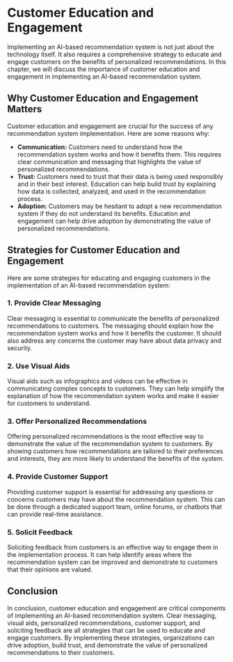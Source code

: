 Customer Education and Engagement
====================================================================================

Implementing an AI-based recommendation system is not just about the technology itself. It also requires a comprehensive strategy to educate and engage customers on the benefits of personalized recommendations. In this chapter, we will discuss the importance of customer education and engagement in implementing an AI-based recommendation system.

Why Customer Education and Engagement Matters
---------------------------------------------

Customer education and engagement are crucial for the success of any recommendation system implementation. Here are some reasons why:

* **Communication:** Customers need to understand how the recommendation system works and how it benefits them. This requires clear communication and messaging that highlights the value of personalized recommendations.
* **Trust:** Customers need to trust that their data is being used responsibly and in their best interest. Education can help build trust by explaining how data is collected, analyzed, and used in the recommendation process.
* **Adoption:** Customers may be hesitant to adopt a new recommendation system if they do not understand its benefits. Education and engagement can help drive adoption by demonstrating the value of personalized recommendations.

Strategies for Customer Education and Engagement
------------------------------------------------

Here are some strategies for educating and engaging customers in the implementation of an AI-based recommendation system:

### 1. Provide Clear Messaging

Clear messaging is essential to communicate the benefits of personalized recommendations to customers. The messaging should explain how the recommendation system works and how it benefits the customer. It should also address any concerns the customer may have about data privacy and security.

### 2. Use Visual Aids

Visual aids such as infographics and videos can be effective in communicating complex concepts to customers. They can help simplify the explanation of how the recommendation system works and make it easier for customers to understand.

### 3. Offer Personalized Recommendations

Offering personalized recommendations is the most effective way to demonstrate the value of the recommendation system to customers. By showing customers how recommendations are tailored to their preferences and interests, they are more likely to understand the benefits of the system.

### 4. Provide Customer Support

Providing customer support is essential for addressing any questions or concerns customers may have about the recommendation system. This can be done through a dedicated support team, online forums, or chatbots that can provide real-time assistance.

### 5. Solicit Feedback

Soliciting feedback from customers is an effective way to engage them in the implementation process. It can help identify areas where the recommendation system can be improved and demonstrate to customers that their opinions are valued.

Conclusion
----------

In conclusion, customer education and engagement are critical components of implementing an AI-based recommendation system. Clear messaging, visual aids, personalized recommendations, customer support, and soliciting feedback are all strategies that can be used to educate and engage customers. By implementing these strategies, organizations can drive adoption, build trust, and demonstrate the value of personalized recommendations to their customers.
